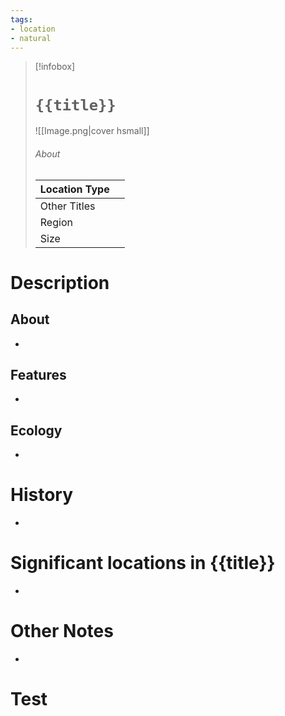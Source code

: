 ```yaml
---
tags:
- location
- natural
---
```

> [!infobox]
> # `{{title}}`
> ![[Image.png|cover hsmall]]
> ###### About
> | Location Type |   |
> | ---- | ---- |
> | Other Titles |  |
> | Region |  |
> | Size |  |
# Description
## About
-
## Features
-
## Ecology
-
# History
-
# Significant locations in {{title}}
-
# Other Notes
-
# Test
